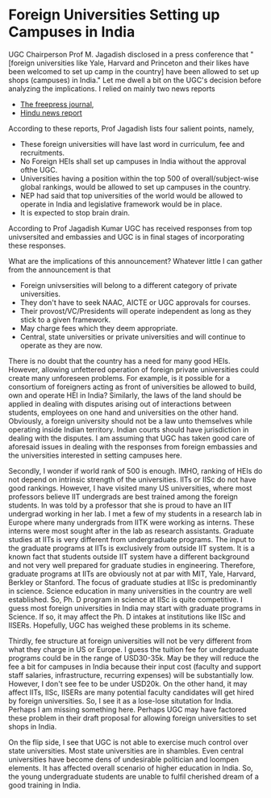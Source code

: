 # Foreign Universities Setting up Campuses in India

UGC Chairperson Prof M. Jagadish disclosed in a press conference that "[foreign universities like Yale, Harvard and Princeton and their likes have been
welcomed to set up camp in the country]
have been allowed to set up shops (campuses) in India." Let me dwell a bit on the UGC's decision before analyzing the implications. I relied on 
mainly two news reports

- [The freepress journal](https://www.freepressjournal.in/education/will-ugcs-guidelines-on-foreign-universities-in-india-fail-to-deliver), 
- [Hindu news report](https://www.thehindu.com/news/national/ugc-to-announce-guidelines-for-setting-up-foreign-universities-in-may/article66680179.ece#)

According to these reports, Prof Jagadish lists four salient points, namely, 

- These foreign universities will have last word in curriculum, fee and recruitments. 
- No Foreign HEIs shall set up campuses in India without the approval ofthe UGC. 
- Universities having a position within the top 500 of overall/subject-wise global rankings, would be allowed to set up campuses in the country.
- NEP had said that top universities of the world would be allowed to operate in India and legislative framework would be in place.
- It is expected to stop brain drain. 

According to Prof Jagadish Kumar UGC has received responses from top univsersited and embassies and UGC is in final stages of incorporating
these responses. 

What are the implications of this announcement? Whatever little I can gather from the announcement is that 

- Foreign univsersities will belong to a different category of private universities.  
- They don't have to seek NAAC, AICTE or UGC approvals for courses.
- Their provost/VC/Presidents will operate independent as long as they stick to a given framework.
- May charge fees which they deem appropriate. 
- Central, state universities or private universities and will continue to operate as they are now.

There is no doubt that the country has a need for many good HEIs. However, allowing unfettered operation of foreign private universities could create 
many unforeseen problems. For example, is it possible for a consortium of foreigners acting as front of universities be allowed to build, own and 
operate HEI in India? Similarly, the laws of the land should be applied in dealing with disputes arising out of interactions between students,
employees on one hand and universities on the other hand. Obviously, a foreign university should not be a law unto themselves while operating inside
Indian territory. Indian courts should have jurisdiction in dealing with the disputes. I am assuming that UGC has taken good care of aforesaid issues
in dealing with the responses from foreign embassies and the universities interested in setting campuses here. 

Secondly, I wonder if world rank of 500 is enough. IMHO, ranking of HEIs do not depend on intrinsic strength of the universities. IITs or IISc
do not have good rankings. However, I have visited many US universities, where most professors believe IIT undergrads are best trained among the
foreign students. In was told by a professor that she is proud to have an IIT undergrad working in her lab. I met a few of my students in a 
research lab in Europe where many undergrads from IITK were working as interns. These interns were most sought after in the lab as research
assistants. Graduate studies at IITs is very different from undergraduate programs. The input to the graduate programs at IITs is 
exclusively from outside IIT system. It is a known fact that students outside IIT system have a different background and not very well prepared
for graduate studies in engineering. Therefore, graduate programs at IITs are obviously not at par with MIT, Yale, Harvard, Berkley or Stanford.
The focus of graduate studies at IISc is predominantly in science. Science education in many universities in the country are well established.
So, Ph. D program in science at IISc is quite competitive. I guess most foreign universities in India may start with graduate programs in Science.
If so, it may affect the Ph. D intakes at institutions like IISc and IISERs. Hopefully, UGC has weighed these problems in its scheme.  

Thirdly, fee structure at foreign universities will not be very different from what they charge in US or Europe. I guess the tuition fee for
undergraduate programs could be in the range of USD30-35k. May be they will reduce the fee a bit for campuses in India because their input
cost (faculty and support staff salaries, infrastructure, recurring expenses) will be substantially low. However, I don't see fee to be
under USD20k. On the other hand, it may affect IITs, IISc, IISERs are many potential faculty candidates will get hired by foreign universities.
So, I see it as a lose-lose situtation for India. Perhaps I am missing something here. Perhaps UGC may have factored these problem in their draft
proposal for allowing foreign universities to set shops in India. 

On the flip side, I see that UGC is not able to exercise much control over state universities. Most state universities are in shambles. Even
central universities have become dens of undesirable politician and loompen elements. It has affected overall scenario of higher education in India. 
So, the young undergraduate students are unable to fulfil cherished dream of a good training in India.  

